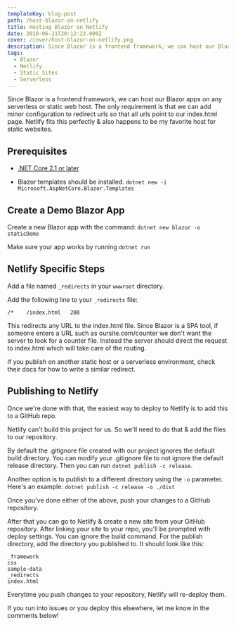 ```yaml
---
templateKey: blog-post
path: /host-blazor-on-netlify
title: Hosting Blazor on Netlify
date: 2018-06-21T20:12:23.000Z
cover: /cover/host-blazor-on-netlify.png
description: Since Blazor is a frontend framework, we can host our Blazor apps on any serverless or static web host. The only requirement is that we can add minor configuration to redirect urls so that all urls point to our index.html page. Netlify fits this perfectly & also happens to be my favorite host for static websites.
tags:
  - Blazor
  - Netlify
  - Static Sites
  - Serverless
---
```


Since Blazor is a frontend framework, we can host our Blazor apps on any serverless or static web host. The only requirement is that we can add minor configuration to redirect urls so that all urls point to our index.html page. Netlify fits this perfectly & also happens to be my favorite host for static websites.

## Prerequisites

* [.NET Core 2.1 or later](https://go.microsoft.com/fwlink/?linkid=873092)

* Blazor templates should be installed. `dotnet new -i Microsoft.AspNetCore.Blazor.Templates`

## Create a Demo Blazor App

Create a new Blazor app with the command: `dotnet new blazor -o staticDemo`

Make sure your app works by running `dotnet run`

## Netlify Specific Steps

Add a file named `_redirects` in your `wwwroot` directory.

Add the following line to your `_redirects` file:

```text
/*    /index.html   200
```

This redirects any URL to the index.html file. Since Blazor is a SPA tool, if someone enters a URL such as oursite.com/counter we don't want the server to look for a counter file. Instead the server should direct the request to index.html which will take care of the routing.

If you publish on another static host or a serverless environment, check their docs for how to write a similar redirect.

## Publishing to Netlify

Once we're done with that, the easiest way to deploy to Netlify is to add this to a GitHub repo.

Netlify can't build this project for us. So we'll need to do that & add the files to our repository.

By default the .gitignore file created with our project ignores the default build directory. You can modify your .gitignore file to not ignore the default release directory. Then you can run `dotnet publish -c release`.

Another option is to publish to a different directory using the `-o` parameter. Here's an example: `dotnet publish -c release -o ./dist`

Once you've done either of the above, push your changes to a GitHub repository.

After that you can go to Netlify & create a new site from your GitHub repository. After linking your site to your repo, you'll be prompted with deploy settings. You can ignore the build command. For the publish directory, add the directory you published to. It should look like this:

```text
_framework
css
sample-data
_redirects
index.html
```

 Everytime you push changes to your repository, Netlify will re-deploy them.

 If you run into issues or you deploy this elsewhere, let me know in the comments below! 